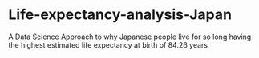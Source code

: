 # Life-expectancy-analysis-Japan
A Data Science Approach to why Japanese people live for so long having the highest estimated life expectancy at birth of 84.26 years
